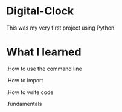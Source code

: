 # Digital-Clock
This was my very first project using Python.

# What I learned
.How to use the command line

.How to import 

.How to write code

.fundamentals

